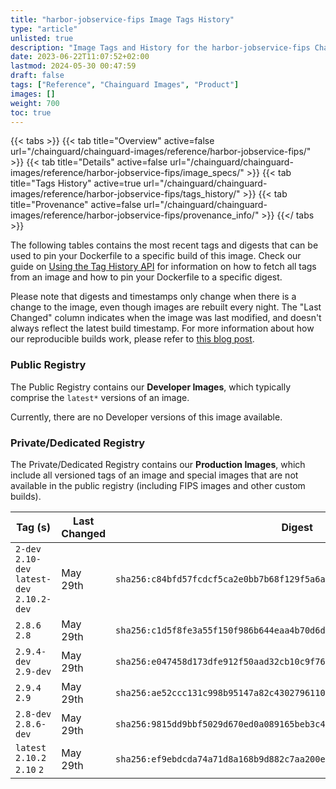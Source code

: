 ```yaml
---
title: "harbor-jobservice-fips Image Tags History"
type: "article"
unlisted: true
description: "Image Tags and History for the harbor-jobservice-fips Chainguard Image"
date: 2023-06-22T11:07:52+02:00
lastmod: 2024-05-30 00:47:59
draft: false
tags: ["Reference", "Chainguard Images", "Product"]
images: []
weight: 700
toc: true
---
```


{{< tabs >}}
{{< tab title="Overview" active=false url="/chainguard/chainguard-images/reference/harbor-jobservice-fips/" >}}
{{< tab title="Details" active=false url="/chainguard/chainguard-images/reference/harbor-jobservice-fips/image_specs/" >}}
{{< tab title="Tags History" active=true url="/chainguard/chainguard-images/reference/harbor-jobservice-fips/tags_history/" >}}
{{< tab title="Provenance" active=false url="/chainguard/chainguard-images/reference/harbor-jobservice-fips/provenance_info/" >}}
{{</ tabs >}}

The following tables contains the most recent tags and digests that can be used to pin your Dockerfile to a specific build of this image. Check our guide on [Using the Tag History API](/chainguard/chainguard-images/using-the-tag-history-api/) for information on how to fetch all tags from an image and how to pin your Dockerfile to a specific digest.

Please note that digests and timestamps only change when there is a change to the image, even though images are rebuilt every night. The "Last Changed" column indicates when the image was last modified, and doesn't always reflect the latest build timestamp. For more information about how our reproducible builds work, please refer to [this blog post](https://www.chainguard.dev/unchained/reproducing-chainguards-reproducible-image-builds).

### Public Registry
The Public Registry contains our **Developer Images**, which typically comprise the `latest*` versions of an image.

Currently, there are no Developer versions of this image available.

### Private/Dedicated Registry
The Private/Dedicated Registry contains our **Production Images**, which include all versioned tags of an image and special images that are not available in the public registry (including FIPS images and other custom builds).

| Tag (s)                                       | Last Changed | Digest                                                                    |
|-----------------------------------------------|--------------|---------------------------------------------------------------------------|
|  `2-dev` `2.10-dev` `latest-dev` `2.10.2-dev` | May 29th     | `sha256:c84bfd57fcdcf5ca2e0bb7b68f129f5a6a93cffdd7b49cff873f5e815fb5480f` |
|  `2.8.6` `2.8`                                | May 29th     | `sha256:c1d5f8fe3a55f150f986b644eaa4b70d6de81b4b4fad4351cc07d545a0fbe086` |
|  `2.9.4-dev` `2.9-dev`                        | May 29th     | `sha256:e047458d173dfe912f50aad32cb10c9f76891266b5c4698ce84e85f2c0de9402` |
|  `2.9.4` `2.9`                                | May 29th     | `sha256:ae52ccc131c998b95147a82c4302796110b6de35ec50e5b89088f31ae52330ae` |
|  `2.8-dev` `2.8.6-dev`                        | May 29th     | `sha256:9815dd9bbf5029d670ed0a089165beb3c4d1d24505761089f8b07d6a4624169d` |
|  `latest` `2.10.2` `2.10` `2`                 | May 29th     | `sha256:ef9ebdcda74a71d8a168b9d882c7aa200e5ebccac580a26e49287ba3d9b6c7e9` |

